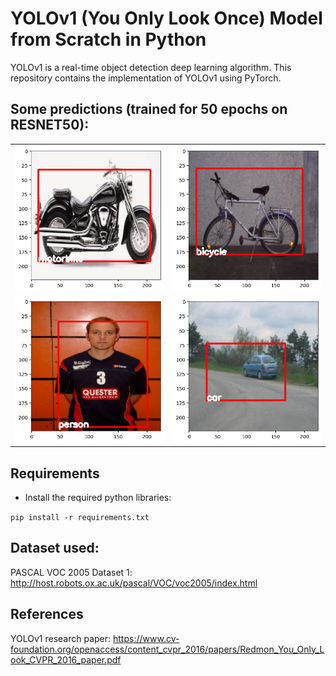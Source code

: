 # YOLOv1 (You Only Look Once) Model from Scratch in Python

YOLOv1 is a real-time object detection deep learning algorithm. This repository contains the implementation of YOLOv1 using PyTorch.

## Some predictions (trained for 50 epochs on RESNET50):

<table>
  <tr>
    <td><img src="./predictions/motorbike1.png" alt="motorbike"></td>
    <td><img src="./predictions/bicycle1.png" alt="bicycle"></td>
  </tr>
  <tr>
    <td><img src="./predictions/person1.png" alt="person"></td>
    <td><img src="./predictions/car1.png" alt="car"></td>
  </tr>
</table>

## Requirements

- Install the required python libraries:

`pip install -r requirements.txt`

## Dataset used:

PASCAL VOC 2005 Dataset 1: http://host.robots.ox.ac.uk/pascal/VOC/voc2005/index.html

## References

YOLOv1 research paper: https://www.cv-foundation.org/openaccess/content_cvpr_2016/papers/Redmon_You_Only_Look_CVPR_2016_paper.pdf
